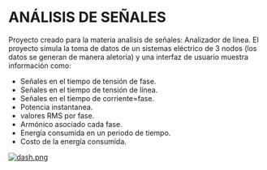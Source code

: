 # ANÁLISIS DE SEÑALES
Proyecto creado para la materia analisis de señales: Analizador de linea. 
El proyecto simula la toma de datos de un sistemas eléctrico de 3 nodos (los datos se generan de manera aletoria) y una interfaz de usuario muestra información como:
- Señales en el tiempo de tensión de fase.
- Señales en el tiempo de tensión de línea.
- Señales en el tiempo de corriente=fase.
- Potencia instantanea.
- valores RMS por fase.
- Armónico asociado  cada fase.
- Energía consumida en un periodo de tiempo.
- Costo de la energía consumida.

[![dash.png](https://i.postimg.cc/jjR6gVcv/dash.png)](https://postimg.cc/zyPRvc9R)
